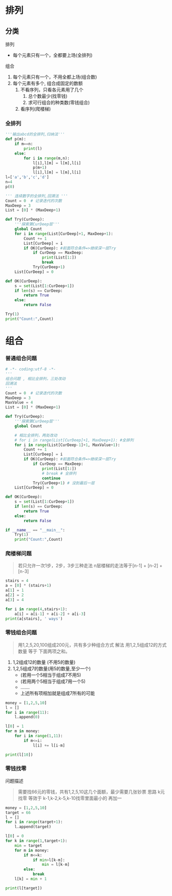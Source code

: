 # 排列

## 分类
排列
- 每个元素只有一个，全都要上场(全排列)

组合
1. 每个元素只有一个，不用全都上场(组合数)
2. 每个元素有多个, 组合成固定的数额
	1. 不看序列，只看各元素用了几个
		1. 总个数最少(找零钱)
		2. 求可行组合的种类数(零钱组合)
	2. 看序列(爬楼梯)

### 全排列
```python
'''输出abcd的全排列,归纳法'''
def p(m):
    if m==n:
        print(l)
    else:
        for i in range(m,n):
            l[i],l[m] = l[m],l[i]
            p(m+1)
            l[i],l[m] = l[m],l[i]
l=['a','b','c','d']
n=4
p(0)
```

```python
''' 连续数字的全排列,回溯法 '''
Count = 0  # 记录迭代的次数
MaxDeep = 3
List = [0] * (MaxDeep+1)

def Try(CurDeep):
    '''探索第CurDeep层'''
    global Count
    for i in range(List[CurDeep]+1, MaxDeep+1):
        Count += 1
        List[CurDeep] = i
        if OK(CurDeep): #前面符合条件=>继续深一层Try
            if CurDeep == MaxDeep:
                print(List[1:])
                break
            Try(CurDeep+1)
    List[CurDeep] = 0

def OK(CurDeep):
    s = set(List[1:CurDeep+1])
    if len(s) == CurDeep:
        return True
    else:
        return False

Try(1)
print("Count:",Count)
```


# 组合


### 普通组合问题
```python
# -*- coding:utf-8 -*-
'''
组合问题 , 相比全排列，三处改动
回溯法
'''
Count = 0  # 记录迭代的次数
MaxDeep = 3
MaxValue = 4
List = [0] * (MaxDeep+1)

def Try(CurDeep):
    '''探索第CurDeep层'''
    global Count

    # 相比全排列，两处改动
    # for i in range(List[CurDeep]+1, MaxDeep+1): #全排列
    for i in range(List[CurDeep-1]+1, MaxValue+1): 
        Count += 1
        List[CurDeep] = i
        if OK(CurDeep): #前面符合条件=>继续深一层Try
            if CurDeep == MaxDeep:
                print(List[1:])
                # break # 全排列
                continue
            Try(CurDeep+1) # 没到最后一层
    List[CurDeep] = 0

def OK(CurDeep):
    s = set(List[1:CurDeep+1])
    if len(s) == CurDeep:
        return True
    else:
        return False

if __name__ == "__main__":
    Try(1)
    print("Count:",Count)
```

### 爬楼梯问题

> 若只允许一次1步，2步，3步三种走法
> n层楼梯的走法等于[n-1] + [n-2] + [n-3]

```python
stairs = 4
a = [0] * (stairs+1)
a[1] = 1
a[2] = 2
a[3] = 4

for i in range(4,stairs+1):
	a[i] = a[i-1] + a[i-2] + a[i-3]
print(a[stairs], ' ways')


```
### 零钱组合问题

>用1,2,5,20,100组成200元，共有多少种组合方式
解法
用1,2,5组成12的方式数量 等于 下面两项之和。
1. 1,2组成12的数量 (不用5的数量)
2. 1,2,5组成7的数量(用5的数量,至少一个)
	- (若用一个5相当于组成7不用5)
	- (若用两个5相当于组成7用一个5)
	- .......
	- 上述所有项相加就是组成7所有的可能

```python
money = [1,2,5,10]
l = []
for i in range(11):
	l.append(0)

l[0] = 1
for m in money:
	for i in range(1,11):
		if m<=i:
			l[i] += l[i-m]

print(l[10])
```


### 零钱找零

问题描述
>需要找66元的零钱，共有1,2,5,10这几个面额，最少需要几张钞票
思路
>k元找零 等效于 k-1,k-2,k-5,k-10找零里面最小的 再加一

```python
money = [1,2,5,10]
target = 66
l = []
for i in range(target+1):
	l.append(target)

l[0] = 0
for k in range(1,target+1):
	min = target
	for m in money:
		if m<=k:
			if min>l[k-m]:
				min = l[k-m]
		else:
			break
	l[k] = min + 1

print(l[target])
```

